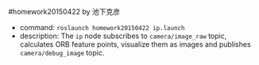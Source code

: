 #homework20150422 by 池下克彦
- command: `roslaunch homework20150422 ip.launch`
- description: The `ip` node subscribes to `camera/image_raw` topic, calculates ORB feature points, visualize them as images and publishes `camera/debug_image` topic.
